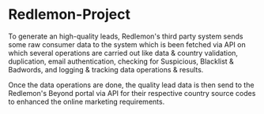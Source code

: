 # Redlemon-Project

To generate an high-quality leads, Redlemon's third party system sends some raw consumer data to the system which is been fetched via API on which several operations are carried out like data & country validation, duplication, email authentication, checking for Suspicious, Blacklist & Badwords, and logging & tracking data operations & results.

Once the data operations are done, the quality lead data is then send to the Redlemon's Beyond portal via API for their respective country source codes to enhanced the online marketing requirements.
